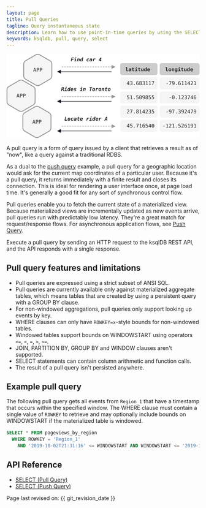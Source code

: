 ```yaml
---
layout: page
title: Pull Queries
tagline: Query instantaneous state
description: Learn how to use point-in-time queries by using the SELECT statement. 
keywords: ksqldb, pull, query, select
---
```


![Illustration of a pull query](../../img/ksqldb-pull-query.svg)

A pull query is a form of query issued by a client that retrieves a result as
of "now", like a query against a traditional RDBS. 

As a dual to the [push query](push.md) example, a pull query for a geographic
location would ask for the current map coordinates of a particular user.
Because it's a pull query, it returns immediately with a finite result and
closes its connection. This is ideal for rendering a user interface once, at
page load time. It's generally a good fit for any sort of synchronous control
flow.

Pull queries enable you to fetch the current state of a materialized view.
Because materialized views are incrementally updated as new events arrive,
pull queries run with predictably low latency. They're a great match for
request/response flows. For asynchronous application flows, see
[Push Query](push.md).

Execute a pull query by sending an HTTP request to the ksqlDB REST API, and
the API responds with a single response.

Pull query features and limitations
-----------------------------------

- Pull queries are expressed using a strict subset of ANSI SQL.
- Pull queries are currently available only against materialized aggregate
  tables, which means tables that are created by using a persistent query
  with a GROUP BY clause.
- For non-windowed aggregations, pull queries only support looking up events
  by key.
- WHERE clauses can only have `ROWKEY=x`-style bounds for non-windowed tables.
- Windowed tables support bounds on WINDOWSTART using operators
  `<=`, `<`, `=`, `>`, `>=`.
- JOIN, PARTITION BY, GROUP BY and WINDOW clauses aren't supported.
- SELECT statements can contain column arithmetic and function calls.
- The result of a pull query isn't persisted anywhere.

Example pull query
------------------

The following pull query gets all events from `Region_1` that have a timestamp
that occurs within the specified window. The WHERE clause must contain a single
value of `ROWKEY` to retrieve and may optionally include bounds on WINDOWSTART
if the materialized table is windowed.

```sql
SELECT * FROM pageviews_by_region
  WHERE ROWKEY = 'Region_1'
    AND '2019-10-02T21:31:16' <= WINDOWSTART AND WINDOWSTART <= '2019-10-03T21:31:16';
```

API Reference
-------------

- [SELECT (Pull Query)](../../developer-guide/ksqldb-reference/select-pull-query.md)
- [SELECT (Push Query)](../../developer-guide/ksqldb-reference/select-push-query.md)

Page last revised on: {{ git_revision_date }}